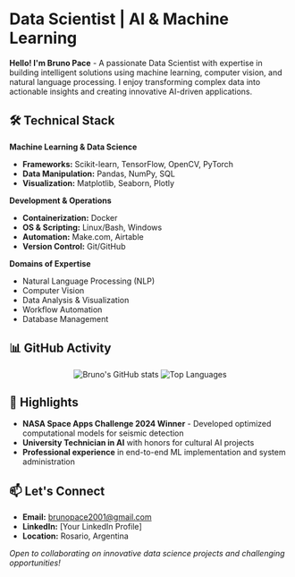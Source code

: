 # Data Scientist | AI & Machine Learning

**Hello! I'm Bruno Pace** - A passionate Data Scientist with expertise in building intelligent solutions using machine learning, computer vision, and natural language processing. I enjoy transforming complex data into actionable insights and creating innovative AI-driven applications.

## 🛠️ Technical Stack

**Machine Learning & Data Science**
- **Frameworks:** Scikit-learn, TensorFlow, OpenCV, PyTorch
- **Data Manipulation:** Pandas, NumPy, SQL
- **Visualization:** Matplotlib, Seaborn, Plotly

**Development & Operations**
- **Containerization:** Docker
- **OS & Scripting:** Linux/Bash, Windows
- **Automation:** Make.com, Airtable
- **Version Control:** Git/GitHub

**Domains of Expertise**
- Natural Language Processing (NLP)
- Computer Vision
- Data Analysis & Visualization
- Workflow Automation
- Database Management

## 📊 GitHub Activity

<div align="center">
  
![Bruno's GitHub stats](https://github-readme-stats.vercel.app/api?username=bpace1&show_icons=true&theme=radical&count_private=true)
![Top Languages](https://github-readme-stats.vercel.app/api/top-langs/?username=bpace1&layout=compact&theme=radical&hide_border=false)

</div>

## 🌟 Highlights
- **NASA Space Apps Challenge 2024 Winner** - Developed optimized computational models for seismic detection
- **University Technician in AI** with honors for cultural AI projects
- **Professional experience** in end-to-end ML implementation and system administration

## 📫 Let's Connect
- **Email:** brunopace2001@gmail.com
- **LinkedIn:** [Your LinkedIn Profile]
- **Location:** Rosario, Argentina

*Open to collaborating on innovative data science projects and challenging opportunities!*
